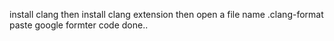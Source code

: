 install clang
then install clang extension
then open a file name .clang-format
paste google formter code
done..